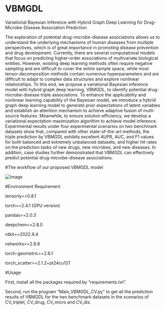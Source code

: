# VBMGDL
Variational Bayesian Inference with Hybrid Graph Deep Learning for Drug-Microbe-Disease Association Prediction

The exploration of potential drug-microbe-disease associations allows us to understand the underlying mechanisms of human diseases from multiple perspectives, which is of great importance in promoting disease prevention and drug development. Currently, there are several computational models that focus on predicting higher-order associations of multivariate biological entities. However, existing deep learning methods often require negative sampling and are difficult to cover the entire sample space, while most tensor decomposition methods contain numerous hyperparameters and are difficult to adapt to complex data structures and explore nonlinear relationships. To this end, we propose a variational Bayesian inference model with hybrid graph deep learning, VBMGDL, to identify potential drug-microbe-disease triple associations. To enhance the applicability and nonlinear learning capability of the Bayesian model, we introduce a hybrid graph deep learning model to generate prior expectations of latent variables and establish an attention mechanism to achieve adaptive fusion of multi-source features. Meanwhile, to ensure solution efficiency, we develop a variational expectation maximization algorithm to achieve model inference. Experimental results under four experimental scenarios on two benchmark datasets show that, compared with other state-of-the-art methods, the triple prediction by VBMGDL exhibits excellent AUPR, AUC, and F1 values for both balanced and extremely unbalanced datasets, and higher hit rates on the prediction tasks of new drugs, new microbes, and new diseases. In addition, case studies further demonstrated that VBMGDL can effectively predict potential drug-microbe-disease associations.

#The workflow of our proposed VBMGDL model

![image](https://github.com/user-attachments/assets/22354f52-5652-4b98-80c0-e88529465d33)

#Environment Requirement

tensorly==0.8.1

torch==2.4.1 (GPU version)

pandas==2.0.3

deepchem==2.8.0

rdkit==2022.9.4

networkx==2.8.8

torch-geometric==2.6.1

torch_scatter==2.1.2+pt24cu121

#Usage

First, install all the packages required by “requirements.txt”.

Second, run the program “Main_VBMGDL_CV.py” to get all the prediction results of VBMGDL for the two benchmark datasets in the scenarios of CV_triplet, CV_drug, CV_micro and CV_dis.
